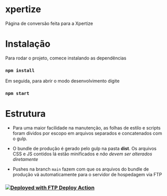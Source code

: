 # xpertize 

Página de conversão feita para a Xpertize

# Instalação

Para rodar o projeto, comece instalando as dependências 

### `npm install`

Em seguida, para abrir o modo desenvolvimento digite

### `npm start`

# Estrutura

- Para uma maior facilidade na manutenção, as folhas de estilo e scripts foram dívidos por escopo em arquivos separados e concatenados com o gulp. 

- O bundle de produção é gerado pelo gulp na pasta **dist**. Os arquivos CSS e JS contidos lá estão minificados e _não devem ser alterados diretamente_

- Pushes na branch `main` fazem com que os arquivos do bundle de produção vá automaticamente para o servidor de hospedagem via FTP 

### [<img alt="Deployed with FTP Deploy Action" src="https://img.shields.io/badge/Deployed With-FTP DEPLOY ACTION-%3CCOLOR%3E?style=for-the-badge&color=0077b6">](https://github.com/SamKirkland/FTP-Deploy-Action)

